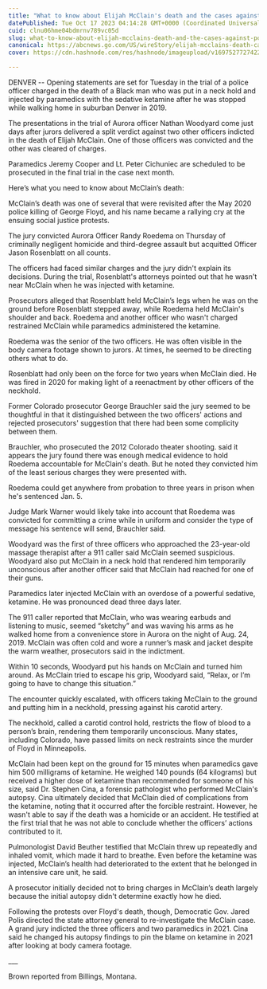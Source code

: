 ```yaml
---
title: "What to know about Elijah McClain's death and the cases against police and paramedics"
datePublished: Tue Oct 17 2023 04:14:28 GMT+0000 (Coordinated Universal Time)
cuid: clnu06hme04bdmrnv789vc05d
slug: what-to-know-about-elijah-mcclains-death-and-the-cases-against-police-and-paramedics
canonical: https://abcnews.go.com/US/wireStory/elijah-mcclains-death-cases-police-paramedics-104030228
cover: https://cdn.hashnode.com/res/hashnode/imageupload/v1697527727422/f6e9233c-9ba4-4228-94ff-23f782857aa2.jpeg

---
```


DENVER -- Opening statements are set for Tuesday in the trial of a police officer charged in the death of a Black man who was put in a neck hold and injected by paramedics with the sedative ketamine after he was stopped while walking home in suburban Denver in 2019.

The presentations in the trial of Aurora officer Nathan Woodyard come just days after jurors delivered a split verdict against two other officers indicted in the death of Elijah McClain. One of those officers was convicted and the other was cleared of charges.

Paramedics Jeremy Cooper and Lt. Peter Cichuniec are scheduled to be prosecuted in the final trial in the case next month.

Here’s what you need to know about McClain’s death:

McClain’s death was one of several that were revisited after the May 2020 police killing of George Floyd, and his name became a rallying cry at the ensuing social justice protests.

The jury convicted Aurora Officer Randy Roedema on Thursday of criminally negligent homicide and third-degree assault but acquitted Officer Jason Rosenblatt on all counts.

The officers had faced similar charges and the jury didn't explain its decisions. During the trial, Rosenblatt's attorneys pointed out that he wasn't near McClain when he was injected with ketamine.

Prosecutors alleged that Rosenblatt held McClain’s legs when he was on the ground before Rosenblatt stepped away, while Roedema held McClain's shoulder and back. Roedema and another officer who wasn't charged restrained McClain while paramedics administered the ketamine.

Roedema was the senior of the two officers. He was often visible in the body camera footage shown to jurors. At times, he seemed to be directing others what to do.

Rosenblatt had only been on the force for two years when McClain died. He was fired in 2020 for making light of a reenactment by other officers of the neckhold.

Former Colorado prosecutor George Brauchler said the jury seemed to be thoughtful in that it distinguished between the two officers' actions and rejected prosecutors' suggestion that there had been some complicity between them.

Brauchler, who prosecuted the 2012 Colorado theater shooting. said it appears the jury found there was enough medical evidence to hold Roedema accountable for McClain's death. But he noted they convicted him of the least serious charges they were presented with.

Roedema could get anywhere from probation to three years in prison when he's sentenced Jan. 5.

Judge Mark Warner would likely take into account that Roedema was convicted for committing a crime while in uniform and consider the type of message his sentence will send, Brauchler said.

Woodyard was the first of three officers who approached the 23-year-old massage therapist after a 911 caller said McClain seemed suspicious. Woodyard also put McClain in a neck hold that rendered him temporarily unconscious after another officer said that McClain had reached for one of their guns.

Paramedics later injected McClain with an overdose of a powerful sedative, ketamine. He was pronounced dead three days later.

The 911 caller reported that McClain, who was wearing earbuds and listening to music, seemed “sketchy” and was waving his arms as he walked home from a convenience store in Aurora on the night of Aug. 24, 2019. McClain was often cold and wore a runner’s mask and jacket despite the warm weather, prosecutors said in the indictment.

Within 10 seconds, Woodyard put his hands on McClain and turned him around. As McClain tried to escape his grip, Woodyard said, “Relax, or I’m going to have to change this situation.”

The encounter quickly escalated, with officers taking McClain to the ground and putting him in a neckhold, pressing against his carotid artery.

The neckhold, called a carotid control hold, restricts the flow of blood to a person’s brain, rendering them temporarily unconscious. Many states, including Colorado, have passed limits on neck restraints since the murder of Floyd in Minneapolis.

McClain had been kept on the ground for 15 minutes when paramedics gave him 500 milligrams of ketamine. He weighed 140 pounds (64 kilograms) but received a higher dose of ketamine than recommended for someone of his size, said Dr. Stephen Cina, a forensic pathologist who performed McClain's autopsy. Cina ultimately decided that McClain died of complications from the ketamine, noting that it occurred after the forcible restraint. However, he wasn't able to say if the death was a homicide or an accident. He testified at the first trial that he was not able to conclude whether the officers’ actions contributed to it.

Pulmonologist David Beuther testified that McClain threw up repeatedly and inhaled vomit, which made it hard to breathe. Even before the ketamine was injected, McClain’s health had deteriorated to the extent that he belonged in an intensive care unit, he said.

A prosecutor initially decided not to bring charges in McClain’s death largely because the initial autopsy didn't determine exactly how he died.

Following the protests over Floyd's death, though, Democratic Gov. Jared Polis directed the state attorney general to re-investigate the McClain case. A grand jury indicted the three officers and two paramedics in 2021. Cina said he changed his autopsy findings to pin the blame on ketamine in 2021 after looking at body camera footage.

\_\_\_

Brown reported from Billings, Montana.